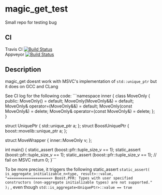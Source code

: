 # magic_get_test
Small repo for testing bug

## CI 
Travis CI [![Build Status](https://travis-ci.org/Malibushko/yatgbotlib.svg?branch=master)](https://travis-ci.org/Malibushko/magic_get_test)  
Appveyor  [![Build Status](https://img.shields.io/appveyor/ci/Malibushko/yatgbotlib/master.svg)](https://ci.appveyor.com/project/Malibushko/magic_get_test)

## Description

magic_get doesnt work with MSVC's implementation of `std::unique_ptr` but it does on GCC and CLang

See CI log for the following code: ```namespace inner {
class MoveOnly {
public:
    MoveOnly() = default;
    MoveOnly(MoveOnly&&) = default;
    MoveOnly& operator=(MoveOnly&&) = default;
    MoveOnly(const MoveOnly&) = delete;
    MoveOnly& operator=(const MoveOnly&) = delete;
};
}

struct UniquePtr {
    std::unique_ptr<int> a;
};
struct BoostUniquePtr {
    boost::movelib::unique_ptr<int> a;
};

struct MoveWrapper {
    inner::MoveOnly v;
};

int main()
{
    static_assert (boost::pfr::tuple_size_v<BoostUniquePtr> == 1);
    static_assert (boost::pfr::tuple_size_v<MoveWrapper> == 1);
    static_assert (boost::pfr::tuple_size_v<UniquePtr> == 1); // fail on MSVC 
    return 0;
}```

To be more precise, it triggers the following static_assert ```static_assert(
        is_aggregate_initializable_n<type, result>::value,
        "====================> Boost.PFR: Types with user specified constructors (non-aggregate initializable types) are not supported."
    );``` , even though `std::is_aggregate<UniquePtr>::value == true`
